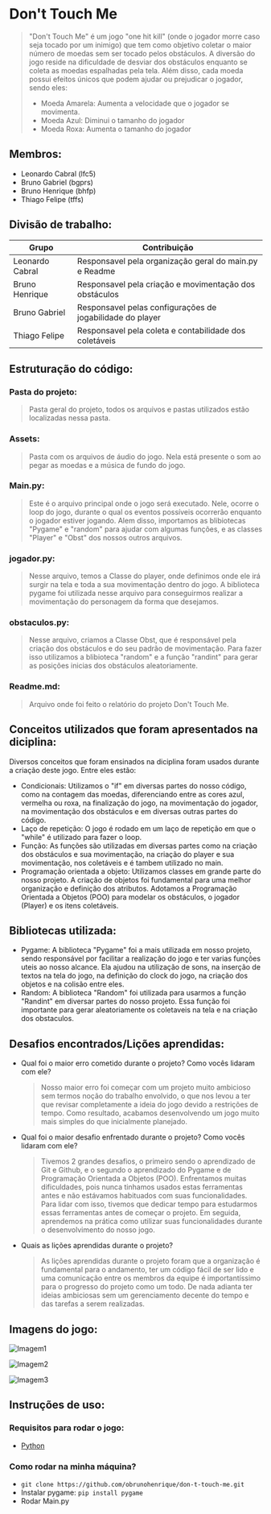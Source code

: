 # Don't Touch Me

> "Don't Touch Me" é um jogo "one hit kill" (onde o jogador morre caso seja tocado por um inimigo) que tem como objetivo coletar o maior número de moedas sem ser tocado pelos obstáculos. A diversão do jogo reside na dificuldade de desviar dos obstáculos enquanto se coleta as moedas espalhadas pela tela. Além disso, cada moeda possui efeitos únicos que podem ajudar ou prejudicar o jogador, sendo eles:
> - Moeda Amarela: Aumenta a velocidade que o jogador se movimenta.
> - Moeda Azul: Diminui o tamanho do jogador
> - Moeda Roxa: Aumenta o tamanho do jogador


## Membros:

- Leonardo Cabral (lfc5)
- Bruno Gabriel (bgprs)
- Bruno Henrique (bhfp)
- Thiago Felipe (tffs)

## Divisão de trabalho:

| Grupo | Contribuição       |
|----------------|--------------------|
| Leonardo Cabral           | Responsavel pela organização geral do main.py e Readme  |
| Bruno Henrique           | Responsavel pela criação e movimentação dos obstáculos    |
| Bruno Gabriel           | Responsavel pelas configurações de jogabilidade do player    |
| Thiago Felipe           | Responsavel pela coleta e contabilidade dos coletáveis    |


## Estruturação do código:
  ###  Pasta do projeto:
  > Pasta geral do projeto, todos os arquivos e pastas utilizados estão localizadas nessa pasta.
  
  ### Assets:
  > Pasta com os arquivos de áudio do jogo. Nela está presente o som ao pegar as moedas e a música de fundo do jogo.

  ### Main.py:
  > Este é o arquivo principal onde o jogo será executado. Nele, ocorre o loop do jogo, durante o qual os eventos possíveis ocorrerão enquanto o jogador estiver jogando. Alem disso, importamos as blibiotecas "Pygame" e "random" para ajudar com algumas funções, e as classes "Player" e "Obst" dos nossos outros arquivos.

  ### jogador.py:
  > Nesse arquivo, temos a Classe do player, onde definimos onde ele irá surgir na tela e toda a sua movimentação dentro do jogo. A biblioteca pygame foi utilizada nesse arquivo para conseguirmos realizar a movimentação do personagem da forma que desejamos.

  ### obstaculos.py:
  > Nesse arquivo, criamos a Classe Obst, que é responsável pela criação dos obstáculos e do seu padrão de movimentação. Para fazer isso utilizamos a blibioteca "random" e a função "randint" para gerar as posições inicias dos obstáculos aleatoriamente. 

  ### Readme.md:
  > Arquivo onde foi feito o relatório do projeto Don't Touch Me.

## Conceitos utilizados que foram apresentados na diciplina:

Diversos conceitos que foram ensinados na diciplina foram usados durante a criação deste jogo. Entre eles estão:
- Condicionais: Utilizamos o "if" em diversas partes do nosso código, como na contagem das moedas, diferenciando entre as cores azul, vermelha ou roxa, na finalização do jogo, na movimentação do jogador, na movimentação dos obstáculos e em diversas outras partes do código.
- Laço de repetição: O jogo é rodado em um laço de repetição em que o "while" é utilizado para fazer o loop.
- Função: As funções são utilizadas em diversas partes como na criação dos obstáculos e sua movimentação, na criação do player e sua movimentação, nos coletáveis e é tambem utilizado no main.
- Programação orientada a objeto: Utilizamos classes em grande parte do nosso projeto. A criação de objetos foi fundamental para uma melhor organização e definição dos atributos. Adotamos a Programação Orientada a Objetos (POO) para modelar os obstáculos, o jogador (Player) e os itens coletáveis.


## Bibliotecas utilizada:
- Pygame: A biblioteca "Pygame" foi a mais utilizada em nosso projeto, sendo responsável por facilitar a realização do jogo e ter varias funções uteis ao nosso alcance. Ela ajudou na utilização de sons, na inserção de textos na tela do jogo, na definição do clock do jogo, na criação dos objetos e na colisão entre eles.
- Random: A biblioteca "Random" foi utilizada para usarmos a função "Randint" em diversar partes do nosso projeto. Essa função foi importante para gerar aleatoriamente os coletaveis na tela e na criação dos obstaculos.


## Desafios encontrados/Lições aprendidas:

- Qual foi o maior erro cometido durante o projeto? Como vocês lidaram com ele?
  > Nosso maior erro foi começar com um projeto muito ambicioso sem termos noção do trabalho envolvido, o que nos levou a ter que revisar completamente a ideia do jogo devido a restrições de tempo. Como resultado, acabamos desenvolvendo um jogo muito mais simples do que inicialmente planejado.

- Qual foi o maior desafio enfrentado durante o projeto? Como vocês lidaram com ele?
  > Tivemos 2 grandes desafios, o primeiro sendo o aprendizado de Git e Github, e o segundo o aprendizado do Pygame e de Programação Orientada a Objetos (POO). Enfrentamos muitas dificuldades, pois nunca tinhamos usados estas ferramentas antes e não estávamos habituados com suas funcionalidades. Para lidar com isso, tivemos que dedicar tempo para estudarmos essas ferramentas antes de começar o projeto. Em seguida, aprendemos na prática como utilizar suas funcionalidades durante o desenvolvimento do nosso jogo.
 
- Quais as lições aprendidas durante o projeto?
  > As lições aprendidas durante o projeto foram que a organização é fundamental para o andamento, ter um código fácil de ser lido e uma comunicação entre os membros da equipe é importantíssimo para o progresso do projeto como um todo. De nada adianta ter ideias ambiciosas sem um gerenciamento decente do tempo e das tarefas a serem realizadas.

## Imagens do jogo:

![Imagem1](https://github.com/obrunohenrique/don-t-touch-me/assets/162651240/7d1a1628-220a-4e42-8354-2fcc6bf091c4)

![Imagem2](https://github.com/obrunohenrique/don-t-touch-me/assets/162651240/90023ab3-5178-423c-8058-5d120dfcc260)

![Imagem3](https://github.com/obrunohenrique/don-t-touch-me/assets/162651240/1916c98b-1db4-467e-b88e-7844096b16f8)

## Instruções de uso:
### Requisitos para rodar o jogo:
- [Python](https://www.python.org/downloads/)

### Como rodar na minha máquina?
- ```git clone https://github.com/obrunohenrique/don-t-touch-me.git```
- Instalar pygame: ```pip install pygame```
- Rodar Main.py

